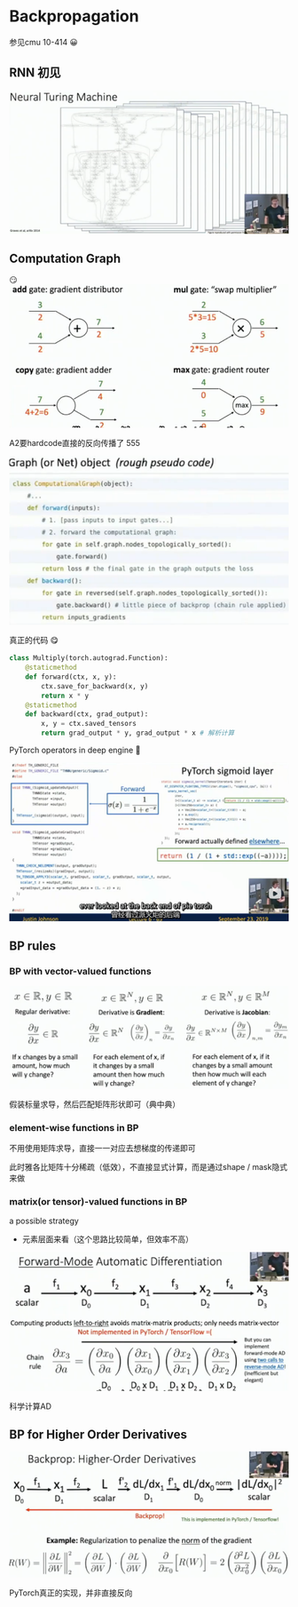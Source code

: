 # Backpropagation

参见cmu 10-414 :grinning:
## RNN 初见
![alt text](image.png)
## Computation Graph
:smirk:
![alt text](image-1.png)

A2要hardcode直接的反向传播了 555

![alt text](image-2.png)

真正的代码 :yum:



```python
class Multiply(torch.autograd.Function):
    @staticmethod
    def forward(ctx, x, y):
        ctx.save_for_backward(x, y)
        return x * y
    @staticmethod
    def backward(ctx, grad_output):
        x, y = ctx.saved_tensors
        return grad_output * y, grad_output * x # 解析计算
```

PyTorch operators in deep engine :thinking:

![alt text](image-3.png)

## BP rules
### BP with vector-valued functions

![alt text](image-4.png)

假装标量求导，然后匹配矩阵形状即可（典中典）

### element-wise functions in BP

不用使用矩阵求导，直接一一对应去想梯度的传递即可

此时雅各比矩阵十分稀疏（低效），不直接显式计算，而是通过shape / mask隐式来做

### matrix(or tensor)-valued functions in BP

a possible strategy
- 元素层面来看（这个思路比较简单，但效率不高）

![alt text](image-5.png)

科学计算AD

## BP for Higher Order Derivatives

![alt text](image-6.png)

PyTorch真正的实现，并非直接反向

